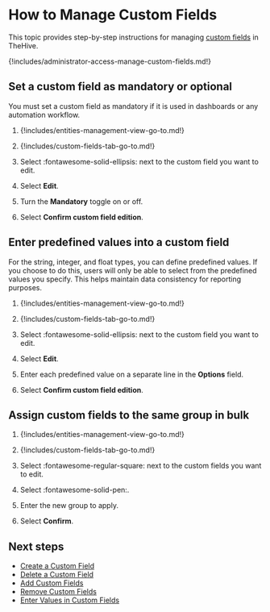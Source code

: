 # How to Manage Custom Fields

This topic provides step-by-step instructions for managing [custom fields](../custom-fields/about-custom-fields.md) in TheHive.

{!includes/administrator-access-manage-custom-fields.md!}

## Set a custom field as mandatory or optional

You must set a custom field as mandatory if it is used in dashboards or any automation workflow.

1. {!includes/entities-management-view-go-to.md!}

2. {!includes/custom-fields-tab-go-to.md!}

3. Select :fontawesome-solid-ellipsis: next to the custom field you want to edit.

4. Select **Edit**.

5. Turn the **Mandatory** toggle on or off.

6. Select **Confirm custom field edition**.

## Enter predefined values into a custom field

For the string, integer, and float types, you can define predefined values. If you choose to do this, users will only be able to select from the predefined values you specify. This helps maintain data consistency for reporting purposes.

1. {!includes/entities-management-view-go-to.md!}

2. {!includes/custom-fields-tab-go-to.md!}

3. Select :fontawesome-solid-ellipsis: next to the custom field you want to edit.

4. Select **Edit**.

5. Enter each predefined value on a separate line in the **Options** field.

6. Select **Confirm custom field edition**.

## Assign custom fields to the same group in bulk

1. {!includes/entities-management-view-go-to.md!}

2. {!includes/custom-fields-tab-go-to.md!}

3. Select :fontawesome-regular-square: next to the custom fields you want to edit.

4. Select :fontawesome-solid-pen:.

5. Enter the new group to apply.

6. Select **Confirm**.

<h2>Next steps</h2>

* [Create a Custom Field](create-a-custom-field.md)
* [Delete a Custom Field](delete-a-custom-field.md)
* [Add Custom Fields](../../user-guides/analyst-corner/cases/custom-fields/add-custom-fields.md)
* [Remove Custom Fields](../../user-guides/analyst-corner/cases/custom-fields/remove-custom-fields.md)
* [Enter Values in Custom Fields](../../user-guides/analyst-corner/cases/custom-fields/enter-values-in-custom-fields.md)
